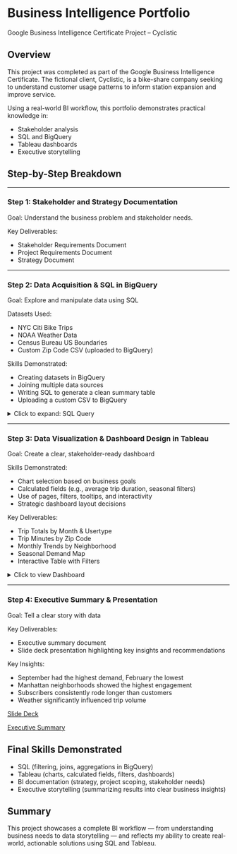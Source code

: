 # Business Intelligence Portfolio
Google Business Intelligence Certificate Project – Cyclistic

## Overview
This project was completed as part of the Google Business Intelligence Certificate. The fictional client, Cyclistic, is a bike-share company seeking to understand customer usage patterns to inform station expansion and improve service.

Using a real-world BI workflow, this portfolio demonstrates practical knowledge in:
* Stakeholder analysis
* SQL and BigQuery
* Tableau dashboards
* Executive storytelling

## Step-by-Step Breakdown
***
### Step 1: Stakeholder and Strategy Documentation
Goal: Understand the business problem and stakeholder needs.

Key Deliverables:
* Stakeholder Requirements Document
* Project Requirements Document
* Strategy Document


***
### Step 2: Data Acquisition & SQL in BigQuery
Goal: Explore and manipulate data using SQL

Datasets Used:
* NYC Citi Bike Trips
* NOAA Weather Data
* Census Bureau US Boundaries
* Custom Zip Code CSV (uploaded to BigQuery)

Skills Demonstrated:
* Creating datasets in BigQuery
* Joining multiple data sources
* Writing SQL to generate a clean summary table
* Uploading a custom CSV to BigQuery

<details>
  <summary>Click to expand: SQL Query</summary>
  
  <pre><code class="language-sql">
SELECT
TRI.usertype,
 ZIPSTART.zip_code AS zip_code_start,
 ZIPSTARTNAME.borough borough_start,
 ZIPSTARTNAME.neighborhood AS neighborhood_start,
  ZIPEND.zip_code AS zip_code_end,
  ZIPENDNAME.borough borough_end,
 ZIPENDNAME.neighborhood AS neighborhood_end,
  DATE_ADD(DATE(TRI.starttime), INTERVAL 5 YEAR) AS start_day,
  DATE_ADD(DATE(TRI.stoptime), INTERVAL 5 YEAR) AS stop_day,
  WEA.temp AS day_mean_temperature, -- Mean temp
 WEA.wdsp AS day_mean_wind_speed, -- Mean wind speed
  WEA.prcp day_total_precipitation, -- Total precipitation
 -- Group trips into 10 minute intervals to reduces the number of rows
  ROUND(CAST(TRI.tripduration / 60 AS INT64), -1) AS trip_minutes,
  COUNT(TRI.bikeid) AS trip_count
FROM
 `bigquery-public-data.new_york_citibike.citibike_trips` AS TRI
INNER JOIN
  `bigquery-public-data.geo_us_boundaries.zip_codes` ZIPSTART
 ON ST_WITHIN(
 ST_GEOGPOINT(TRI.start_station_longitude, TRI.start_station_latitude),
ZIPSTART.zip_code_geom)
INNER JOIN
  `bigquery-public-data.geo_us_boundaries.zip_codes` ZIPEND
  ON ST_WITHIN(
ST_GEOGPOINT(TRI.end_station_longitude, TRI.end_station_latitude),
ZIPEND.zip_code_geom)
INNER JOIN
`bigquery-public-data.noaa_gsod.gsod20*` AS WEA
  ON PARSE_DATE("%Y%m%d", CONCAT(WEA.year, WEA.mo, WEA.da)) = DATE(TRI.starttime)
INNER JOIN
  -- Note! Add your zip code table name, enclosed in backticks: `example_table`
  `(insert your table name) zipcodes` AS ZIPSTARTNAME
  ON ZIPSTART.zip_code = CAST(ZIPSTARTNAME.zip AS STRING)
INNER JOIN
  -- Note! Add your zipcode table name, enclosed in backticks: `example_table`
  `(insert your table name) zipcodes` AS ZIPENDNAME
  ON ZIPEND.zip_code = CAST(ZIPENDNAME.zip AS STRING)
WHERE
 -- This takes the weather data from one weather station
 WEA.wban = '94728' -- NEW YORK CENTRAL PARK
 -- Use data from 2014 and 2015
 AND EXTRACT(YEAR FROM DATE(TRI.starttime)) BETWEEN 2014 AND 2015
GROUP BY
 1,
 2,
 3,
 4,
 5,
 6,
 7,
 8,
 9,
 10,
 11,
 12,
 13
  </code></pre>

</details>



***
### Step 3: Data Visualization & Dashboard Design in Tableau
Goal: Create a clear, stakeholder-ready dashboard

Skills Demonstrated:
* Chart selection based on business goals
* Calculated fields (e.g., average trip duration, seasonal filters)
* Use of pages, filters, tooltips, and interactivity
* Strategic dashboard layout decisions

Key Deliverables:
* Trip Totals by Month & Usertype
* Trip Minutes by Zip Code
* Monthly Trends by Neighborhood
* Seasonal Demand Map
* Interactive Table with Filters

<details>
  <summary>Click to view Dashboard</summary>

<img src="https://github.com/user-attachments/assets/31ed35a7-31b9-40c4-b3c0-885e360478ab" alt="Dashboard">

<a href="https://public.tableau.com/views/Activity-BuildadashboardforCyclistic/1stDashboard?:language=en-US&publish=yes&:sid=&:redirect=auth&:display_count=n&:origin=viz_share_link" target="_blank">
  View Dashboard on Tableau Public
</a>
</details>



***
### Step 4: Executive Summary & Presentation
Goal: Tell a clear story with data

Key Deliverables:
* Executive summary document
* Slide deck presentation highlighting key insights and recommendations

Key Insights:
* September had the highest demand, February the lowest
* Manhattan neighborhoods showed the highest engagement
* Subscribers consistently rode longer than customers
* Weather significantly influenced trip volume


[Slide Deck](https://docs.google.com/presentation/d/155NP8eQ9FG2RyPugbQHnFYgALUqyBaAEe4YMiKr7pR4/edit?usp=sharing)

[Executive Summary](https://docs.google.com/document/d/10As2i2HLyDR0WAEkm28EdJ_Dl_g91f3fp2T1FDOd7j8/edit?usp=sharing)


## Final Skills Demonstrated
* SQL (filtering, joins, aggregations in BigQuery)
* Tableau (charts, calculated fields, filters, dashboards)
* BI documentation (strategy, project scoping, stakeholder needs)
* Executive storytelling (summarizing results into clear business insights)

## Summary

This project showcases a complete BI workflow — from understanding business needs to data storytelling — and reflects my ability to create real-world, actionable solutions using SQL and Tableau.
